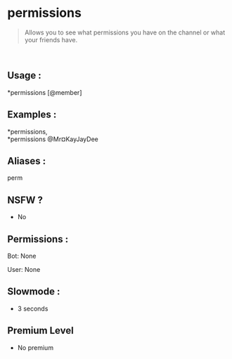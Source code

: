 # permissions

> Allows you to see what permissions you have on the channel or what your friends have.

<br>

## Usage :

*permissions [@member]

## Examples :

*permissions,
<br>*permissions @Mr¤KayJayDee

## Aliases :

perm

## NSFW ?

- No

## Permissions :

Bot: None
<br>

User: None

## Slowmode :

- 3 seconds

## Premium Level

- No premium